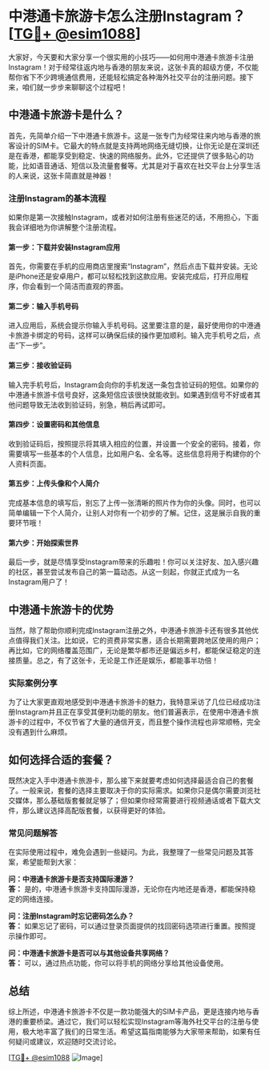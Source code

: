 # 中港通卡旅游卡怎么注册Instagram？[[TG💪+ @esim1088](https://t.me/s/esim1088)]

大家好，今天要和大家分享一个很实用的小技巧——如何用中港通卡旅游卡注册Instagram！对于经常往返内地与香港的朋友来说，这张卡真的超级方便，不仅能帮你省下不少跨境通信费用，还能轻松搞定各种海外社交平台的注册问题。接下来，咱们就一步步来聊聊这个过程吧！

## 中港通卡旅游卡是什么？

首先，先简单介绍一下中港通卡旅游卡。这是一张专门为经常往来内地与香港的旅客设计的SIM卡。它最大的特点就是支持两地网络无缝切换，让你无论是在深圳还是在香港，都能享受到稳定、快速的网络服务。此外，它还提供了很多贴心的功能，比如语音通话、短信以及流量套餐等。尤其是对于喜欢在社交平台上分享生活的人来说，这张卡简直就是神器！

### 注册Instagram的基本流程

如果你是第一次接触Instagram，或者对如何注册有些迷茫的话，不用担心，下面我会详细地为你讲解整个注册流程。

#### 第一步：下载并安装Instagram应用

首先，你需要在手机的应用商店里搜索“Instagram”，然后点击下载并安装。无论是iPhone还是安卓用户，都可以轻松找到这款应用。安装完成后，打开应用程序，你会看到一个简洁而直观的界面。

#### 第二步：输入手机号码

进入应用后，系统会提示你输入手机号码。这里要注意的是，最好使用你的中港通卡旅游卡绑定的号码，这样可以确保后续的操作更加顺利。输入完手机号之后，点击“下一步”。

#### 第三步：接收验证码

输入完手机号后，Instagram会向你的手机发送一条包含验证码的短信。如果你的中港通卡旅游卡信号良好，这条短信应该很快就能收到。如果遇到信号不好或者其他问题导致无法收到验证码，别急，稍后再试即可。

#### 第四步：设置密码和其他信息

收到验证码后，按照提示将其填入相应的位置，并设置一个安全的密码。接着，你需要填写一些基本的个人信息，比如用户名、全名等。这些信息将用于构建你的个人资料页面。

#### 第五步：上传头像和个人简介

完成基本信息的填写后，别忘了上传一张清晰的照片作为你的头像。同时，也可以简单编辑一下个人简介，让别人对你有一个初步的了解。记住，这是展示自我的重要环节哦！

#### 第六步：开始探索世界

最后一步，就是尽情享受Instagram带来的乐趣啦！你可以关注好友、加入感兴趣的社区，甚至尝试发布自己的第一篇动态。从这一刻起，你就正式成为一名Instagram用户了！

## 中港通卡旅游卡的优势

当然，除了帮助你顺利完成Instagram注册之外，中港通卡旅游卡还有很多其他优点值得我们关注。比如说，它的资费非常实惠，适合长期需要跨地区使用的用户；再比如，它的网络覆盖范围广，无论是繁华都市还是偏远乡村，都能保证稳定的连接质量。总之，有了这张卡，无论是工作还是娱乐，都能事半功倍！

### 实际案例分享

为了让大家更直观地感受到中港通卡旅游卡的魅力，我特意采访了几位已经成功注册Instagram并且正在享受其便利功能的朋友。他们普遍表示，在使用中港通卡旅游卡的过程中，不仅节省了大量的通信开支，而且整个操作流程也非常顺畅，完全没有遇到什么麻烦。

## 如何选择合适的套餐？

既然决定入手中港通卡旅游卡，那么接下来就要考虑如何选择最适合自己的套餐了。一般来说，套餐的选择主要取决于你的实际需求。如果你只是偶尔需要浏览社交媒体，那么基础版套餐就足够了；但如果你经常需要进行视频通话或者下载大文件，那么建议选择高配版套餐，以获得更好的体验。

### 常见问题解答

在实际使用过程中，难免会遇到一些疑问。为此，我整理了一些常见问题及其答案，希望能帮到大家：

**问：中港通卡旅游卡是否支持国际漫游？**  
**答：** 是的，中港通卡旅游卡支持国际漫游，无论你在内地还是香港，都能保持稳定的网络连接。

**问：注册Instagram时忘记密码怎么办？**  
**答：** 如果忘记了密码，可以通过登录页面提供的找回密码选项进行重置。按照提示操作即可。

**问：中港通卡旅游卡是否可以与其他设备共享网络？**  
**答：** 可以，通过热点功能，你可以将手机的网络分享给其他设备使用。

## 总结

综上所述，中港通卡旅游卡不仅是一款功能强大的SIM卡产品，更是连接内地与香港的重要桥梁。通过它，我们可以轻松实现Instagram等海外社交平台的注册与使用，极大地丰富了我们的日常生活。希望这篇指南能够为大家带来帮助，如果有任何疑问或建议，欢迎随时交流讨论。

[[TG💪+ @esim1088](https://t.me/s/esim1088) ![Image](https://i.postimg.cc/4NQfJmqS/Snipaste-2025-05-13-00-14-12.png)]